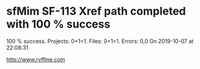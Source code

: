 # sfMim SF-113 Xref path completed with 100 % success

100 % success. Projects: 0+1=1.  Files: 0+1=1. Errors: 0,0  On 2019-10-07 at 22:08:31





http://www.ryffine.com
